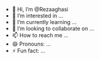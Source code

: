 - 👋 Hi, I’m @Rezaaghasi
- 👀 I’m interested in ...
- 🌱 I’m currently learning ...
- 💞️ I’m looking to collaborate on ...
- 📫 How to reach me ...
- 😄 Pronouns: ...
- ⚡ Fun fact: ...

<!---
Rezaaghasi/Rezaaghasi is a ✨ special ✨ repository because its `README.md` (this file) appears on your GitHub profile.
You can click the Preview link to take a look at your changes.
--->
